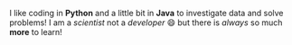 I like coding in **Python** and a little bit in **Java** to investigate data and solve problems! I am a *scientist* not a *developer* :smile: but there is *always* so much **more** to learn!
